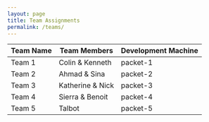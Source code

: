 ```yaml
---
layout: page
title: Team Assignments
permalink: /teams/
---
```


Team Name |   Team Members  | Development Machine
----------|-----------------|--------------------
Team 1    | Colin & Kenneth | packet-1
Team 2    | Ahmad & Sina | packet-2
Team 3    | Katherine & Nick | packet-3
Team 4    | Sierra & Benoit | packet-4
Team 5    | Talbot | packet-5
